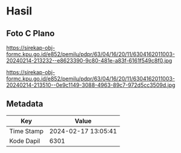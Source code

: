 # Hasil

## Foto C Plano

https://sirekap-obj-formc.kpu.go.id/e852/pemilu/pdpr/63/04/16/20/11/6304162011003-20240214-213232--e8623390-9c80-481e-a83f-6161f549c8f0.jpg

https://sirekap-obj-formc.kpu.go.id/e852/pemilu/pdpr/63/04/16/20/11/6304162011003-20240214-213510--0e9c1149-3088-4963-89c7-972d5cc3509d.jpg


## Metadata

| Key        | Value               |
| ---------- | ------------------- |
| Time Stamp | 2024-02-17 13:05:41 |
| Kode Dapil | 6301                |




